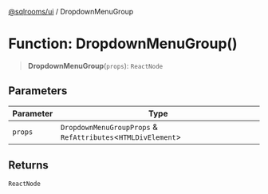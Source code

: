 [@sqlrooms/ui](../index.md) / DropdownMenuGroup

# Function: DropdownMenuGroup()

> **DropdownMenuGroup**(`props`): `ReactNode`

## Parameters

| Parameter | Type |
| ------ | ------ |
| `props` | `DropdownMenuGroupProps` & `RefAttributes`\<`HTMLDivElement`\> |

## Returns

`ReactNode`

